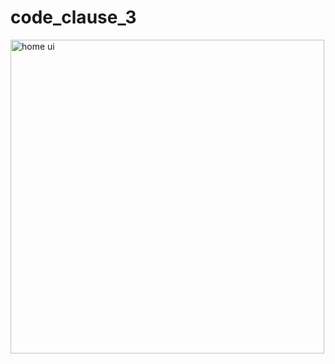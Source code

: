 # code_clause_3

<img width="502" alt="home ui" src="https://github.com/malayjoshhi/code_clause_3/assets/115916405/d99a2eaf-d4df-4c86-97ed-9f2d923bb94f">
